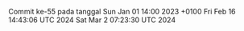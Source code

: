 Commit ke-55 pada tanggal Sun Jan 01 14:00 2023 +0100
Fri Feb 16 14:43:06 UTC 2024
Sat Mar  2 07:23:30 UTC 2024

